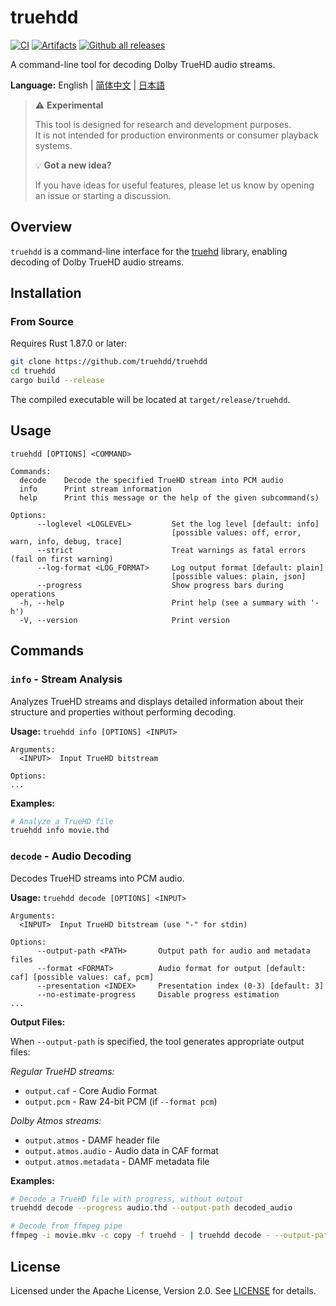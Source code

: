 # truehdd
[![CI](https://github.com/truehdd/truehdd/workflows/CI/badge.svg)](https://github.com/truehdd/truehdd/actions/workflows/ci.yml)
[![Artifacts](https://github.com/truehdd/truehdd/workflows/Artifacts/badge.svg)](https://github.com/truehdd/truehdd/actions/workflows/release.yml)
[![Github all releases](https://img.shields.io/github/downloads/truehdd/truehdd/total.svg)](https://GitHub.com/truehdd/truehdd/releases/)

A command-line tool for decoding Dolby TrueHD audio streams.

**Language:** English | [简体中文](README.zh-CN.md) | [日本語](README.ja.md)

> ⚠️ **Experimental** 
> 
> This tool is designed for research and development purposes.  
> It is not intended for production environments or consumer playback systems.
> 
> 💡 **Got a new idea?**  
> 
> If you have ideas for useful features, please let us know by opening an issue or starting a discussion.


## Overview

`truehdd` is a command-line interface for the [truehd](truehd/) library, enabling decoding of Dolby TrueHD audio streams.

## Installation

### From Source

Requires Rust 1.87.0 or later:

```bash
git clone https://github.com/truehdd/truehdd
cd truehdd
cargo build --release
```

The compiled executable will be located at `target/release/truehdd`.

## Usage

```
truehdd [OPTIONS] <COMMAND>

Commands:
  decode    Decode the specified TrueHD stream into PCM audio
  info      Print stream information
  help      Print this message or the help of the given subcommand(s)

Options:
      --loglevel <LOGLEVEL>         Set the log level [default: info]
                                    [possible values: off, error, warn, info, debug, trace]
      --strict                      Treat warnings as fatal errors (fail on first warning)
      --log-format <LOG_FORMAT>     Log output format [default: plain]
                                    [possible values: plain, json]
      --progress                    Show progress bars during operations
  -h, --help                        Print help (see a summary with '-h')
  -V, --version                     Print version
```

## Commands

### `info` - Stream Analysis

Analyzes TrueHD streams and displays detailed information about their structure and properties without performing decoding.

**Usage:** `truehdd info [OPTIONS] <INPUT>`

```
Arguments:
  <INPUT>  Input TrueHD bitstream

Options:
...
```

**Examples:**
```bash
# Analyze a TrueHD file
truehdd info movie.thd
```

### `decode` - Audio Decoding

Decodes TrueHD streams into PCM audio.

**Usage:** `truehdd decode [OPTIONS] <INPUT>`

```
Arguments:
  <INPUT>  Input TrueHD bitstream (use "-" for stdin)

Options:
      --output-path <PATH>       Output path for audio and metadata files
      --format <FORMAT>          Audio format for output [default: caf] [possible values: caf, pcm]
      --presentation <INDEX>     Presentation index (0-3) [default: 3]
      --no-estimate-progress     Disable progress estimation
...
```

**Output Files:**

When `--output-path` is specified, the tool generates appropriate output files:

*Regular TrueHD streams:*
- `output.caf` - Core Audio Format
- `output.pcm` - Raw 24-bit PCM (if `--format pcm`)

*Dolby Atmos streams:*
- `output.atmos` - DAMF header file
- `output.atmos.audio` - Audio data in CAF format
- `output.atmos.metadata` - DAMF metadata file

**Examples:**
```bash
# Decode a TrueHD file with progress, without output
truehdd decode --progress audio.thd --output-path decoded_audio

# Decode from ffmpeg pipe
ffmpeg -i movie.mkv -c copy -f truehd - | truehdd decode - --output-path audio
```

## License

Licensed under the Apache License, Version 2.0. See [LICENSE](LICENSE) for details.